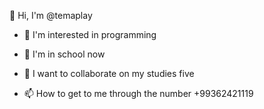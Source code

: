 👋 Hi, I'm @temaplay

- 👀 I'm interested in programming

- 🌱 I'm in school now

- 💞️ I want to collaborate on my studies
five
- 📫 How to get to me through the number +99362421119


<!---
TemaPlay/TemaPlay is a ✨ special ✨ repository because its `README.md` (this file) appears on your GitHub profile.
You can click the Preview link to take a look at your changes.
--->
